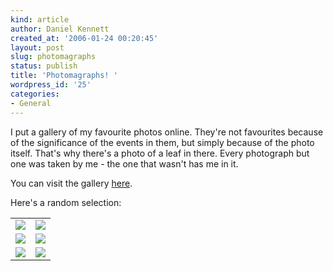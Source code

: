 ```yaml
---
kind: article
author: Daniel Kennett
created_at: '2006-01-24 00:20:45'
layout: post
slug: photomagraphs
status: publish
title: 'Photomagraphs! '
wordpress_id: '25'
categories:
- General
---
```


I put a gallery of my favourite photos online. They're not favourites because of the significance of the events in them, but simply because of the photo itself. That's why there's a photo of a leaf in there. Every photograph but one was taken by me - the one that wasn't has me in it. 

You can visit the gallery <a href="/galleries/favourite-photos/">here</a>.

Here's a random selection: 

<table with="100%" border="0" cellspacing="10" cellpadding="0" align="center">
<tr><td><img src="/galleries/favourite-photos/thumbnails/thumb-1.jpg"/></td><td><img src="/galleries/favourite-photos/thumbnails/thumb-4.jpg"/></td></tr>
<tr><td><img src="/galleries/favourite-photos/thumbnails/thumb-17.jpg"/></td><td><img src="/galleries/favourite-photos/thumbnails/thumb-11.jpg"/></td></tr>
<tr><td><img src="/galleries/favourite-photos/thumbnails/thumb-6.jpg"/></td><td><img src="/galleries/favourite-photos/thumbnails/thumb-22.jpg"/></td></tr>
</table>